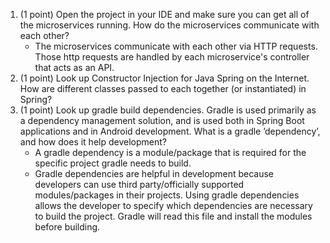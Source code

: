 1. (1 point) Open the project in your IDE and make sure you can
    get all of the microservices running. How do the
    microservices communicate with each other?
    * The microservices communicate with each other via HTTP
      requests. Those http requests are handled by each
      microservice's controller that acts as an API.
2. (1 point) Look up Constructor Injection for Java Spring on
    the Internet. How are different classes passed to each
    together (or instantiated) in Spring?
3. (1 point) Look up gradle build dependencies. Gradle is used
    primarily as a dependency management solution,
    and is used both in Spring Boot applications and in
    Android development. What is a gradle ’dependency’,
    and how does it help development?
    * A gradle dependency is a module/package that is required
      for the specific project gradle needs to build.
    * Gradle dependencies are helpful in development because
      developers can use third party/officially supported
      modules/packages in their projects. Using gradle
      dependencies allows the developer to specify which
      dependencies are necessary to build the project. Gradle
      will read this file and install the modules before
      building.
